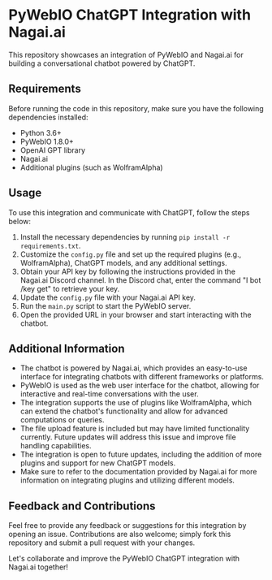 # PyWebIO ChatGPT Integration with Nagai.ai

This repository showcases an integration of PyWebIO and Nagai.ai for building a conversational chatbot powered by ChatGPT.

## Requirements

Before running the code in this repository, make sure you have the following dependencies installed:

- Python 3.6+
- PyWebIO 1.8.0+
- OpenAI GPT library
- Nagai.ai
- Additional plugins (such as WolframAlpha)

## Usage

To use this integration and communicate with ChatGPT, follow the steps below:

1. Install the necessary dependencies by running `pip install -r requirements.txt`.
2. Customize the `config.py` file and set up the required plugins (e.g., WolframAlpha), ChatGPT models, and any additional settings.
3. Obtain your API key by following the instructions provided in the Nagai.ai Discord channel. In the Discord chat, enter the command "I bot /key get" to retrieve your key.
4. Update the `config.py` file with your Nagai.ai API key.
5. Run the `main.py` script to start the PyWebIO server.
6. Open the provided URL in your browser and start interacting with the chatbot.

## Additional Information

- The chatbot is powered by Nagai.ai, which provides an easy-to-use interface for integrating chatbots with different frameworks or platforms.
- PyWebIO is used as the web user interface for the chatbot, allowing for interactive and real-time conversations with the user.
- The integration supports the use of plugins like WolframAlpha, which can extend the chatbot's functionality and allow for advanced computations or queries.
- The file upload feature is included but may have limited functionality currently. Future updates will address this issue and improve file handling capabilities.
- The integration is open to future updates, including the addition of more plugins and support for new ChatGPT models.
- Make sure to refer to the documentation provided by Nagai.ai for more information on integrating plugins and utilizing different models.

## Feedback and Contributions

Feel free to provide any feedback or suggestions for this integration by opening an issue. Contributions are also welcome; simply fork this repository and submit a pull request with your changes.

Let's collaborate and improve the PyWebIO ChatGPT integration with Nagai.ai together!

